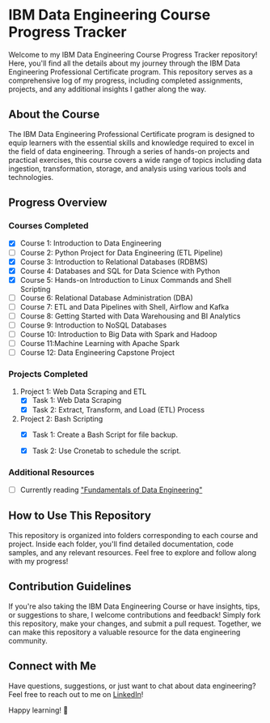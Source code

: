 # IBM Data Engineering Course Progress Tracker

Welcome to my IBM Data Engineering Course Progress Tracker repository! Here, you'll find all the details about my journey through the IBM Data Engineering Professional Certificate program. This repository serves as a comprehensive log of my progress, including completed assignments, projects, and any additional insights I gather along the way.

## About the Course

The IBM Data Engineering Professional Certificate program is designed to equip learners with the essential skills and knowledge required to excel in the field of data engineering. Through a series of hands-on projects and practical exercises, this course covers a wide range of topics including data ingestion, transformation, storage, and analysis using various tools and technologies.

## Progress Overview

### Courses Completed
- [x] Course 1: Introduction to Data Engineering
- [ ] Course 2: Python Project for Data Engineering (ETL Pipeline)
- [x] Course 3: Introduction to Relational Databases (RDBMS)
- [x] Course 4: Databases and SQL for Data Science with Python
- [x] Course 5: Hands-on Introduction to Linux Commands and Shell Scripting
- [ ] Course 6: Relational Database Administration (DBA)
- [ ] Course 7: ETL and Data Pipelines with Shell, Airflow and Kafka
- [ ] Course 8: Getting Started with Data Warehousing and BI Analytics
- [ ] Course 9: Introduction to NoSQL Databases
- [ ] Course 10: Introduction to Big Data with Spark and Hadoop
- [ ] Course 11:Machine Learning with Apache Spark
- [ ] Course 12: Data Engineering Capstone Project

### Projects Completed
1. Project 1: Web Data Scraping and ETL
   - [x] Task 1: Web Data Scraping
   - [x] Task 2: Extract, Transform, and Load (ETL) Process
2. Project 2: Bash Scripting
   - [x] Task 1: Create a Bash Script for file backup.
   - [X] Task 2: Use Cronetab to schedule the script.


### Additional Resources
- [ ] Currently reading ["Fundamentals of Data Engineering"](https://www.google.co.in/books/edition/Fundamentals_of_Data_Engineering/3qd2EAAAQBAJ?hl=en)

## How to Use This Repository

This repository is organized into folders corresponding to each course and project. Inside each folder, you'll find detailed documentation, code samples, and any relevant resources. Feel free to explore and follow along with my progress!

## Contribution Guidelines

If you're also taking the IBM Data Engineering Course or have insights, tips, or suggestions to share, I welcome contributions and feedback! Simply fork this repository, make your changes, and submit a pull request. Together, we can make this repository a valuable resource for the data engineering community.

## Connect with Me

Have questions, suggestions, or just want to chat about data engineering? Feel free to reach out to me on [LinkedIn]([https://www.linkedin.com/in/yourprofile](https://www.linkedin.com/in/manish-kumar-tailor-6564ab22b/))!

Happy learning! 🚀

